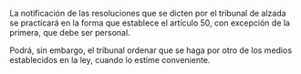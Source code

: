 La notificación de las resoluciones que se dicten por el tribunal de alzada se practicará en la forma que establece el artículo 50, con excepción de la primera, que debe ser personal.

Podrá, sin embargo, el tribunal ordenar que se haga por otro de los medios establecidos en la ley, cuando lo estime conveniente.